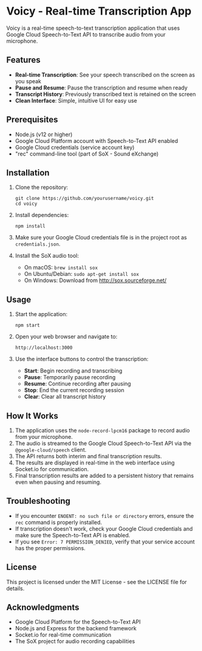 # Voicy - Real-time Transcription App

Voicy is a real-time speech-to-text transcription application that uses Google Cloud Speech-to-Text API to transcribe audio from your microphone.

## Features

- **Real-time Transcription**: See your speech transcribed on the screen as you speak
- **Pause and Resume**: Pause the transcription and resume when ready
- **Transcript History**: Previously transcribed text is retained on the screen
- **Clean Interface**: Simple, intuitive UI for easy use

## Prerequisites

- Node.js (v12 or higher)
- Google Cloud Platform account with Speech-to-Text API enabled
- Google Cloud credentials (service account key)
- "rec" command-line tool (part of SoX - Sound eXchange)

## Installation

1. Clone the repository:
   ```
   git clone https://github.com/yourusername/voicy.git
   cd voicy
   ```

2. Install dependencies:
   ```
   npm install
   ```

3. Make sure your Google Cloud credentials file is in the project root as `credentials.json`.

4. Install the SoX audio tool:
   - On macOS: `brew install sox`
   - On Ubuntu/Debian: `sudo apt-get install sox`
   - On Windows: Download from http://sox.sourceforge.net/

## Usage

1. Start the application:
   ```
   npm start
   ```

2. Open your web browser and navigate to:
   ```
   http://localhost:3000
   ```

3. Use the interface buttons to control the transcription:
   - **Start**: Begin recording and transcribing
   - **Pause**: Temporarily pause recording
   - **Resume**: Continue recording after pausing
   - **Stop**: End the current recording session
   - **Clear**: Clear all transcript history

## How It Works

1. The application uses the `node-record-lpcm16` package to record audio from your microphone.
2. The audio is streamed to the Google Cloud Speech-to-Text API via the `@google-cloud/speech` client.
3. The API returns both interim and final transcription results.
4. The results are displayed in real-time in the web interface using Socket.io for communication.
5. Final transcription results are added to a persistent history that remains even when pausing and resuming.

## Troubleshooting

- If you encounter `ENOENT: no such file or directory` errors, ensure the `rec` command is properly installed.
- If transcription doesn't work, check your Google Cloud credentials and make sure the Speech-to-Text API is enabled.
- If you see `Error: 7 PERMISSION_DENIED`, verify that your service account has the proper permissions.

## License

This project is licensed under the MIT License - see the LICENSE file for details.

## Acknowledgments

- Google Cloud Platform for the Speech-to-Text API
- Node.js and Express for the backend framework
- Socket.io for real-time communication
- The SoX project for audio recording capabilities 